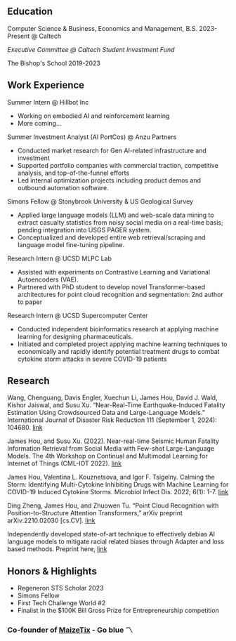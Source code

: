 ## Education
Computer Science & Business, Economics and Management, B.S. 2023-Present @ Caltech 

_Executive Committee @ Caltech Student Investment Fund_

The Bishop's School 2019-2023

## Work Experience
Summer Intern @ Hillbot Inc
- Working on embodied AI and reinforcement learning
- More coming...

Summer Investment Analyst (AI PortCos) @ Anzu Partners
- Conducted market research for Gen AI-related infrastructure and investment
- Supported portfolio companies with commercial traction, competitive analysis, and top-of-the-funnel efforts
- Led internal optimization projects including product demos and outbound automation software.

Simons Fellow @ Stonybrook University & US Geological Survey
- Applied large language models (LLM) and web-scale data mining to extract casualty statistics from noisy
social media on a real-time basis; pending integration into USGS PAGER system.
- Conceptualized and developed entire web retrieval/scraping and language model fine-tuning pipeline.

Research Intern @ UCSD MLPC Lab
- Assisted with experiments on Contrastive Learning and Variational Autoencoders (VAE).
- Partnered with PhD student to develop novel Transformer-based architectures for point cloud recognition and
segmentation: 2nd author to paper

Research Intern @ UCSD Supercomputer Center
- Conducted independent bioinformatics research at applying machine learning for designing pharmaceuticals.
- Initiated and completed project applying machine learning techniques to economically and rapidly identify
potential treatment drugs to combat cytokine storm attacks in severe COVID-19 patients

## Research
Wang, Chenguang, Davis Engler, Xuechun Li, James Hou, David J. Wald, Kishor Jaiswal, and Susu Xu.
“Near-Real-Time Earthquake-Induced Fatality Estimation Using Crowdsourced Data and Large-Language Models.”
International Journal of Disaster Risk Reduction 111 (September 1, 2024): 104680. [link](https://doi.org/10.1016/j.ijdrr.2024.104680)

James Hou, and Susu Xu. (2022). Near-real-time Seismic Human Fatality Information Retrieval from Social Media with Few-shot Large-Language Models. The 4th Workshop on Continual and Multimodal Learning for Internet of Things (CML-IOT 2022). [link](https://dl.acm.org/doi/abs/10.1145/3560905.3568431)

James Hou, Valentina L. Kouznetsova, and Igor F. Tsigelny. Calming the Storm: Identifying Multi-Cytokine Inhibiting Drugs with Machine Learning for COVID-19 Induced Cytokine Storms. Microbiol Infect Dis. 2022; 6(1): 1-7. [link](https://www.scivisionpub.com/pdfs/calming-the-storm-identifying-multicytokine-inhibiting-drugs-with-machine-learning-for-covid19-induced-cytokine-storms-2075.pdf)

Ding Zheng, James Hou, and Zhuowen Tu. “Point Cloud Recognition with Position-to-Structure Attention Transformers,” arXiv preprint arXiv:2210.02030 [cs.CV]. [link](https://arxiv.org/abs/2210.02030.)

Independently developed state-of-art technique to effectively debias AI language models to mitigate racial related biases through Adapter and loss based methods. Preprint here, [link](https://github.com/jamesahou/jamesahou.github.io/blob/d980a5b4a4d87efd37b3d1b09b3e9fb8a1aa4885/static/Equalize-Dont-Minimize.pdf)


## Honors & Highlights
- Regeneron STS Scholar 2023
- Simons Fellow
- First Tech Challenge World #2
- Finalist in the $100K Bill Gross Prize for Entrepreneurship competition

### Co-founder of [MaizeTix](https://www.maizetix.com) - Go blue 〽️